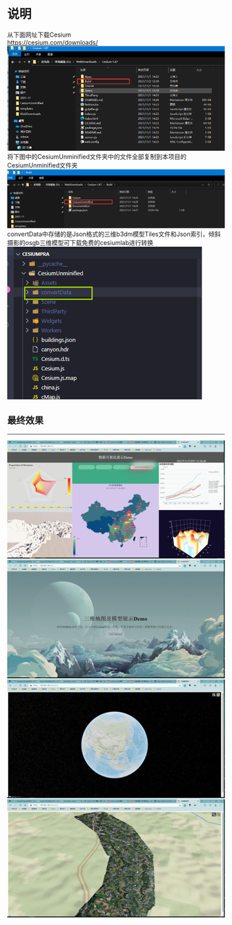 # 说明
从下面网址下载Cesium<br>
https://cesium.com/downloads/<br>
![1](./Figures/1.png)<br>
将下图中的CesiumUnminified文件夹中的文件全部复制到本项目的CesiumUnminified文件夹<br>
![2](./Figures/2.png)<br>
convertData中存储的是Json格式的三维b3dm模型Tiles文件和Json索引，倾斜摄影的osgb三维模型可下载免费的cesiumlab进行转换<br>
![3](./Figures/3.png)<br>
## 最终效果
-----------
![4](./Figures/4.png)<br>
![5](./Figures/5.png)<br>
![6](./Figures/6.png)<br>
![7](./Figures/7.png)<br>